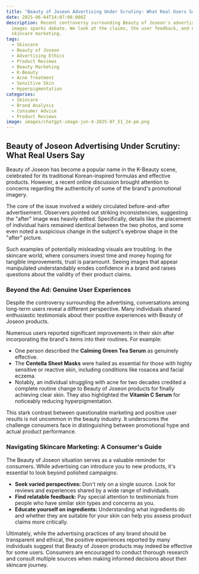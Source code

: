 ```yaml
---
title: "Beauty of Joseon Advertising Under Scrutiny: What Real Users Say"
date: 2025-06-04T14:07:00.000Z
description: Recent controversy surrounding Beauty of Joseon's advertising
  images sparks debate. We look at the claims, the user feedback, and navigating
  skincare marketing.
tags:
  - Skincare
  - Beauty of Joseon
  - Advertising Ethics
  - Product Reviews
  - Beauty Marketing
  - K-Beauty
  - Acne Treatment
  - Sensitive Skin
  - Hyperpigmentation
categories:
  - Skincare
  - Brand Analysis
  - Consumer Advice
  - Product Reviews
image: images/chatgpt-image-jun-4-2025-07_51_24-pm.png
---
```

## Beauty of Joseon Advertising Under Scrutiny: What Real Users Say

Beauty of Joseon has become a popular name in the K-Beauty scene, celebrated for its traditional Korean-inspired formulas and effective products. However, a recent online discussion brought attention to concerns regarding the authenticity of some of the brand's promotional imagery.

The core of the issue involved a widely circulated before-and-after advertisement. Observers pointed out striking inconsistencies, suggesting the "after" image was heavily edited. Specifically, details like the placement of individual hairs remained identical between the two photos, and some even noted a suspicious change in the subject's eyebrow shape in the "after" picture.

Such examples of potentially misleading visuals are troubling. In the skincare world, where consumers invest time and money hoping for tangible improvements, trust is paramount. Seeing images that appear manipulated understandably erodes confidence in a brand and raises questions about the validity of their product claims.

### Beyond the Ad: Genuine User Experiences

Despite the controversy surrounding the advertising, conversations among long-term users reveal a different perspective. Many individuals shared enthusiastic testimonials about their positive experiences with Beauty of Joseon products.

Numerous users reported significant improvements in their skin after incorporating the brand's items into their routines. For example:

*   One person described the **Calming Green Tea Serum** as genuinely effective.
*   The **Centella Sheet Masks** were hailed as essential for those with highly sensitive or reactive skin, including conditions like rosacea and facial eczema.
*   Notably, an individual struggling with acne for two decades credited a complete routine change to Beauty of Joseon products for finally achieving clear skin. They also highlighted the **Vitamin C Serum** for noticeably reducing hyperpigmentation.

This stark contrast between questionable marketing and positive user results is not uncommon in the beauty industry. It underscores the challenge consumers face in distinguishing between promotional hype and actual product performance.

### Navigating Skincare Marketing: A Consumer's Guide

The Beauty of Joseon situation serves as a valuable reminder for consumers. While advertising can introduce you to new products, it's essential to look beyond polished campaigns:

*   **Seek varied perspectives:** Don't rely on a single source. Look for reviews and experiences shared by a wide range of individuals.
*   **Find relatable feedback:** Pay special attention to testimonials from people who have similar skin types and concerns as you.
*   **Educate yourself on ingredients:** Understanding what ingredients do and whether they are suitable for your skin can help you assess product claims more critically.

Ultimately, while the advertising practices of any brand should be transparent and ethical, the positive experiences reported by many individuals suggest that Beauty of Joseon products may indeed be effective for some users. Consumers are encouraged to conduct thorough research and consult multiple sources when making informed decisions about their skincare journey.
